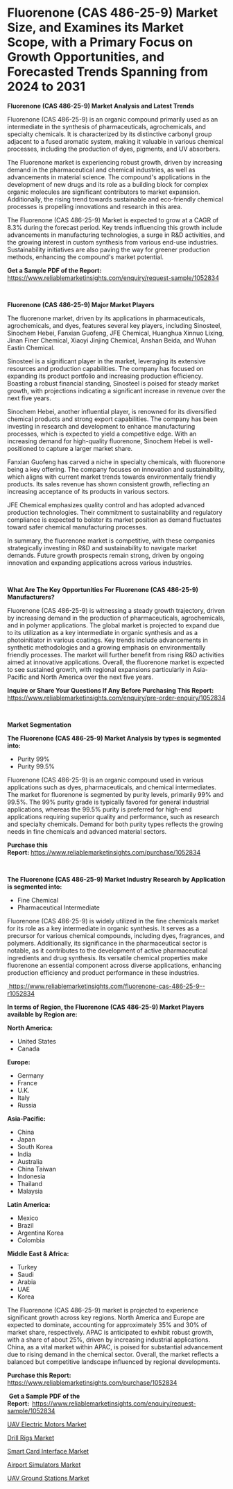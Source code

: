 <p><h1>Fluorenone (CAS 486-25-9) Market Size, and Examines its Market Scope, with a Primary Focus on Growth Opportunities, and Forecasted Trends Spanning from 2024 to 2031</h1></p><p><strong>Fluorenone (CAS 486-25-9) Market Analysis and Latest Trends</strong></p>
<p><p>Fluorenone (CAS 486-25-9) is an organic compound primarily used as an intermediate in the synthesis of pharmaceuticals, agrochemicals, and specialty chemicals. It is characterized by its distinctive carbonyl group adjacent to a fused aromatic system, making it valuable in various chemical processes, including the production of dyes, pigments, and UV absorbers. </p><p>The Fluorenone market is experiencing robust growth, driven by increasing demand in the pharmaceutical and chemical industries, as well as advancements in material science. The compound's applications in the development of new drugs and its role as a building block for complex organic molecules are significant contributors to market expansion. Additionally, the rising trend towards sustainable and eco-friendly chemical processes is propelling innovations and research in this area.</p><p>The Fluorenone (CAS 486-25-9) Market is expected to grow at a CAGR of 8.3% during the forecast period. Key trends influencing this growth include advancements in manufacturing technologies, a surge in R&D activities, and the growing interest in custom synthesis from various end-use industries. Sustainability initiatives are also paving the way for greener production methods, enhancing the compound's market potential.</p></p>
<p><strong>Get a Sample PDF of the Report:&nbsp;</strong> <a href="https://www.reliablemarketinsights.com/enquiry/request-sample/1052834?utm_campaign=1626&utm_medium=2&utm_source=Github&utm_content=ia&utm_term=18102024&utm_id=fluorenone-cas-486-25-9">https://www.reliablemarketinsights.com/enquiry/request-sample/1052834</a></p>
<p>&nbsp;</p>
<p><strong>Fluorenone (CAS 486-25-9) Major Market Players</strong></p>
<p><p>The fluorenone market, driven by its applications in pharmaceuticals, agrochemicals, and dyes, features several key players, including Sinosteel, Sinochem Hebei, Fanxian Guofeng, JFE Chemical, Huanghua Xinnuo Lixing, Jinan Finer Chemical, Xiaoyi Jinjing Chemical, Anshan Beida, and Wuhan Eastin Chemical.</p><p>Sinosteel is a significant player in the market, leveraging its extensive resources and production capabilities. The company has focused on expanding its product portfolio and increasing production efficiency. Boasting a robust financial standing, Sinosteel is poised for steady market growth, with projections indicating a significant increase in revenue over the next five years.</p><p>Sinochem Hebei, another influential player, is renowned for its diversified chemical products and strong export capabilities. The company has been investing in research and development to enhance manufacturing processes, which is expected to yield a competitive edge. With an increasing demand for high-quality fluorenone, Sinochem Hebei is well-positioned to capture a larger market share.</p><p>Fanxian Guofeng has carved a niche in specialty chemicals, with fluorenone being a key offering. The company focuses on innovation and sustainability, which aligns with current market trends towards environmentally friendly products. Its sales revenue has shown consistent growth, reflecting an increasing acceptance of its products in various sectors.</p><p>JFE Chemical emphasizes quality control and has adopted advanced production technologies. Their commitment to sustainability and regulatory compliance is expected to bolster its market position as demand fluctuates toward safer chemical manufacturing processes.</p><p>In summary, the fluorenone market is competitive, with these companies strategically investing in R&D and sustainability to navigate market demands. Future growth prospects remain strong, driven by ongoing innovation and expanding applications across various industries.</p></p>
<p>&nbsp;</p>
<p><strong>What Are The Key Opportunities For Fluorenone (CAS 486-25-9) Manufacturers?</strong></p>
<p><p>Fluorenone (CAS 486-25-9) is witnessing a steady growth trajectory, driven by increasing demand in the production of pharmaceuticals, agrochemicals, and in polymer applications. The global market is projected to expand due to its utilization as a key intermediate in organic synthesis and as a photoinitiator in various coatings. Key trends include advancements in synthetic methodologies and a growing emphasis on environmentally friendly processes. The market will further benefit from rising R&D activities aimed at innovative applications. Overall, the fluorenone market is expected to see sustained growth, with regional expansions particularly in Asia-Pacific and North America over the next five years.</p></p>
<p><strong>Inquire or Share Your Questions If Any Before Purchasing This Report:</strong> <a href="https://www.reliablemarketinsights.com/enquiry/pre-order-enquiry/1052834?utm_campaign=1626&utm_medium=2&utm_source=Github&utm_content=ia&utm_term=18102024&utm_id=fluorenone-cas-486-25-9">https://www.reliablemarketinsights.com/enquiry/pre-order-enquiry/1052834</a></p>
<p>&nbsp;</p>
<p><strong>Market Segmentation</strong></p>
<p><strong>The Fluorenone (CAS 486-25-9) Market Analysis by types is segmented into:</strong></p>
<p><ul><li>Purity 99%</li><li>Purity 99.5%</li></ul></p>
<p><p>Fluorenone (CAS 486-25-9) is an organic compound used in various applications such as dyes, pharmaceuticals, and chemical intermediates. The market for fluorenone is segmented by purity levels, primarily 99% and 99.5%. The 99% purity grade is typically favored for general industrial applications, whereas the 99.5% purity is preferred for high-end applications requiring superior quality and performance, such as research and specialty chemicals. Demand for both purity types reflects the growing needs in fine chemicals and advanced material sectors.</p></p>
<p><strong>Purchase this Report:&nbsp;</strong><a href="https://www.reliablemarketinsights.com/purchase/1052834?utm_campaign=1626&utm_medium=2&utm_source=Github&utm_content=ia&utm_term=18102024&utm_id=fluorenone-cas-486-25-9">https://www.reliablemarketinsights.com/purchase/1052834</a></p>
<p>&nbsp;</p>
<p><strong>The Fluorenone (CAS 486-25-9) Market Industry Research by Application is segmented into:</strong></p>
<p><ul><li>Fine Chemical</li><li>Pharmaceutical Intermediate</li></ul></p>
<p><p>Fluorenone (CAS 486-25-9) is widely utilized in the fine chemicals market for its role as a key intermediate in organic synthesis. It serves as a precursor for various chemical compounds, including dyes, fragrances, and polymers. Additionally, its significance in the pharmaceutical sector is notable, as it contributes to the development of active pharmaceutical ingredients and drug synthesis. Its versatile chemical properties make fluorenone an essential component across diverse applications, enhancing production efficiency and product performance in these industries.</p></p>
<p><a href="https://www.reliablemarketinsights.com/fluorenone-cas-486-25-9--r1052834?utm_campaign=1626&utm_medium=2&utm_source=Github&utm_content=ia&utm_term=18102024&utm_id=fluorenone-cas-486-25-9">&nbsp;https://www.reliablemarketinsights.com/fluorenone-cas-486-25-9--r1052834</a></p>
<p><strong>In terms of Region, the Fluorenone (CAS 486-25-9) Market Players available by Region are:</strong></p>
<p>
    <p> <strong> North America: </strong>
        <ul>
            <li>United States</li>
            <li>Canada</li>
        </ul>
        </p> 
    <p> <strong> Europe: </strong>
        <ul>
            <li>Germany</li>
            <li>France</li>
            <li>U.K.</li>
            <li>Italy</li>
            <li>Russia</li>
        </ul>
        </p> 
    <p> <strong> Asia-Pacific: </strong>
        <ul>
            <li>China</li>
            <li>Japan</li>
            <li>South Korea</li>
            <li>India</li>
            <li>Australia</li>
            <li>China Taiwan</li>
            <li>Indonesia</li>
            <li>Thailand</li>
            <li>Malaysia</li>
        </ul>
        </p> 
    <p> <strong> Latin America: </strong>
        <ul>
            <li>Mexico</li>
            <li>Brazil</li>
            <li>Argentina Korea</li>
            <li>Colombia</li>
        </ul>
        </p> 
    <p> <strong> Middle East & Africa: </strong>
        <ul>
            <li>Turkey</li>
            <li>Saudi</li>
            <li>Arabia</li>
            <li>UAE</li>
            <li>Korea</li>
        </ul>
    </p>
    </p>
<p><p>The Fluorenone (CAS 486-25-9) market is projected to experience significant growth across key regions. North America and Europe are expected to dominate, accounting for approximately 35% and 30% of market share, respectively. APAC is anticipated to exhibit robust growth, with a share of about 25%, driven by increasing industrial applications. China, as a vital market within APAC, is poised for substantial advancement due to rising demand in the chemical sector. Overall, the market reflects a balanced but competitive landscape influenced by regional developments.</p></p>
<p><strong>Purchase this Report: </strong><a href="https://www.reliablemarketinsights.com/purchase/1052834?utm_campaign=1626&utm_medium=2&utm_source=Github&utm_content=ia&utm_term=18102024&utm_id=fluorenone-cas-486-25-9">https://www.reliablemarketinsights.com/purchase/1052834</a></p>
<p>&nbsp;<strong>Get a Sample PDF of the Report:&nbsp;&nbsp;</strong><a href="https://www.reliablemarketinsights.com/enquiry/request-sample/1052834?utm_campaign=1626&utm_medium=2&utm_source=Github&utm_content=ia&utm_term=18102024&utm_id=fluorenone-cas-486-25-9">https://www.reliablemarketinsights.com/enquiry/request-sample/1052834</a></p>
<p><strong></strong></p>
<p><p><a href="https://www.linkedin.com/pulse/uav-electric-motors-market-overview-forecast-2024--1tbwc?utm_campaign=1626&utm_medium=2&utm_source=Github&utm_content=ia&utm_term=18102024&utm_id=fluorenone-cas-486-25-9">UAV Electric Motors Market</a></p><p><a href="https://issuu.com/reportprime-2/docs/drill-rigs-market-size-2030.pptx_b9b5321318cfec?utm_campaign=1626&utm_medium=2&utm_source=Github&utm_content=ia&utm_term=18102024&utm_id=fluorenone-cas-486-25-9">Drill Rigs Market</a></p><p><a href="https://www.linkedin.com/pulse/smart-card-interface-market-segmentation-applications-types-growth-2rl0f?utm_campaign=1626&utm_medium=2&utm_source=Github&utm_content=ia&utm_term=18102024&utm_id=fluorenone-cas-486-25-9">Smart Card Interface Market</a></p><p><a href="https://www.linkedin.com/pulse/mapping-airport-simulators-market-trends-challenges-breakthroughs-e4rec?utm_campaign=1626&utm_medium=2&utm_source=Github&utm_content=ia&utm_term=18102024&utm_id=fluorenone-cas-486-25-9">Airport Simulators Market</a></p><p><a href="https://www.linkedin.com/pulse/emerging-trends-uav-ground-stations-market-detailed-gtfac?utm_campaign=1626&utm_medium=2&utm_source=Github&utm_content=ia&utm_term=18102024&utm_id=fluorenone-cas-486-25-9">UAV Ground Stations Market</a></p></p>
